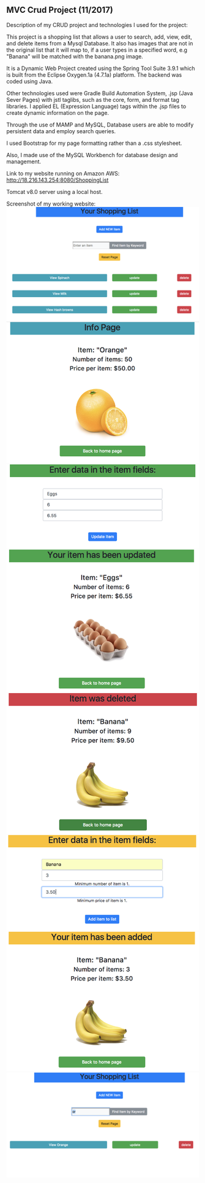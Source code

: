 ## MVC Crud Project (11/2017)
Description of my CRUD project and technologies I used for the project:

This project is a shopping list that allows a user to search, add, view, edit, and delete items from a Mysql Database. It also has images that are not in the original list that it will map to, if a user types in a specified word, e.g "Banana" will be matched with the banana.png image.

It is a Dynamic Web Project created using the Spring Tool Suite 3.9.1 which is built from the Eclipse Oxygen.1a (4.7.1a) platform. The backend was coded using Java.

Other technologies used were Gradle Build Automation System, .jsp (Java Sever Pages) with jstl taglibs, such as the core, form, and format tag libraries. I applied EL (Expression Language) tags within the .jsp files to create dynamic information on the page.

Through the use of MAMP and MySQL, Database users are able to modify persistent data and employ search queries.

I used Bootstrap for my page formatting rather than a .css stylesheet.

Also, I made use of the MySQL Workbench for database design and management.

Link to my website running on Amazon AWS:
http://18.216.143.254:8080/ShoppingList


Tomcat v8.0 server using a local host.

Screenshot of my working website:
![Alt text](ss1.png?raw=true "screen shot 1")
![Alt text](ss2.png?raw=true "screen shot 2")
![Alt text](ss3.png?raw=true "screen shot 3")
![Alt text](ss4.png?raw=true "screen shot 4")
![Alt text](ss5.png?raw=true "screen shot 5")
![Alt text](ss6.png?raw=true "screen shot 6")
![Alt text](ss7.png?raw=true "screen shot 7")
![Alt text](ss8.png?raw=true "screen shot 8")

